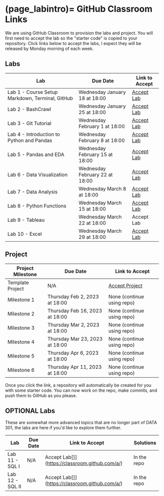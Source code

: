 (page_labintro)=
GitHub Classroom Links
=======================

<head>
	<base target="_blank">
</head>

We are using GitHub Classroom to provision the labs and project. 
You will first need to accept the lab so the "starter code" is copied to your repository.
Click links below to accept the labs, I expect they will be released by Monday morning of each week.

## Labs
| Lab                                             | Due Date                       | Link to Accept                                        |
|-------------------------------------------------|--------------------------------|-------------------------------------------------------|
| Lab 1 - Course Setup Markdown, Terminal, GitHub | Wednesday January 18 at 18:00  | [Accept Lab](https://classroom.github.com/a/amfaKryg) |
| Lab 2 - BashCrawl                               | Wednesday January 25 at 18:00  | [Accept Lab](https://classroom.github.com/a/SGFLdZMJ) |
| Lab 3 - Git Tutorial                            | Wednesday February 1 at 18:00  | [Accept Lab](https://classroom.github.com/a/QTaCSeBU) |
| Lab 4 - Introduction to Python and Pandas       | Wednesday February 8 at 18:00  | [Accept Lab](https://classroom.github.com/a/onCqNvws) |
| Lab 5 - Pandas and EDA                          | Wednesday February 15 at 18:00 | [Accept Lab](https://classroom.github.com/a/J-K3ycb9) |
| Lab 6 - Data Visualization                      | Wednesday February 22 at 18:00 | [Accept Lab](https://classroom.github.com/a/eLzZWLnC) |
| Lab 7 - Data Analysis                           | Wednesday March 8 at 18:00     | [Accept Lab](https://classroom.github.com/a/NwORHcnr) |
| Lab 8 - Python Functions                        | Wednesday March 15 at 18:00    | [Accept Lab](https://classroom.github.com/a/EUZaryq2) |
| Lab 9 - Tableau                                 | Wednesday March 22 at 18:00    | Accept Lab[](https://classroom.github.com/a/-Dgk86Te) |
| Lab 10 - Excel                                  | Wednesday March 29 at 18:00    | [Accept Lab]()                                        |


<!-- 

| Lab                                             | Due Date                      | Link to Accept                                        |
|-------------------------------------------------|-------------------------------|-------------------------------------------------------|
| Lab 1 - Course Setup Markdown, Terminal, GitHub | Wednesday January 18 at 18:00 | [Accept Lab](https://classroom.github.com/a/amfaKryg) |
| Lab 2 - BashCrawl                               | Wednesday January 25 at 18:00 | [Accept Lab](https://classroom.github.com/a/SGFLdZMJ) |
| Lab 3 - Git Tutorial                            | Wednesday February 1 at 18:00 | [Accept Lab](https://classroom.github.com/a/QTaCSeBU) |
| Lab 4 - Introduction to Python                  | Wednesday 18:00               | [Accept Lab]()                                        |
| Lab 5 - Pandas, numpy, and random               | Wednesday 18:00               | [Accept Lab]()                                        |
| Lab 6 - Python Functions                        | Wednesday 18:00               | [Accept Lab]()                                        |
| Lab 7 - Data Analysis                           | Wednesday 18:00               | [Accept Lab]()                                        |
| Lab 8 - Data Visualization                      | Wednesday 18:00               | [Accept Lab]()                                        |
| Lab 9 - Tableau                                 | Wednesday 18:00               | [Accept Lab]()                                        |
| Lab 10 - Excel                                  | Wednesday 18:00               | [Accept Lab]()                                        |
-->

## Project

| Project Milestone | Due Date                       | Link to Accept                                            |
|-------------------|--------------------------------|-----------------------------------------------------------|
| Template Project  | N/A                            | [Accept Project](https://classroom.github.com/a/3nOK_tgT) |
| Milestone 1       | Thursday Feb 2, 2023 at 18:00  | None (continue using repo)                                |
| Milestone 2       | Thursday Feb 16, 2023 at 18:00 | None (continue using repo)                                |
| Milestone 3       | Thursday Mar 2, 2023 at 18:00  | None (continue using repo)                                |
| Milestone 4       | Thursday Mar 23, 2023 at 18:00 | None (continue using repo)                                |
| Milestone 5       | Thursday Apr 6, 2023 at 18:00  | None (continue using repo)                                |
| Milestone 6       | Thursday Apr 11, 2023 at 18:00 | None (continue using repo)                                |

Once you click the link, a repository will automatically be created for you with some starter code.
You can now work on the repo, make commits, and push them to GitHub as you please. 

## OPTIONAL Labs

These are somewhat more advanced topics that are no longer part of DATA 301, the labs are here if you'd like to explore them further.

| Lab             | Due Date | Link to Accept                                 | Solutions   |
|-----------------|----------|------------------------------------------------|-------------|
| Lab 11 - SQL I  | N/A      | Accept Lab[]](https://classroom.github.com/a/) | In the repo |
| Lab 12 - SQL II | N/A      | Accept Lab[]](https://classroom.github.com/a/) | In the repo |
